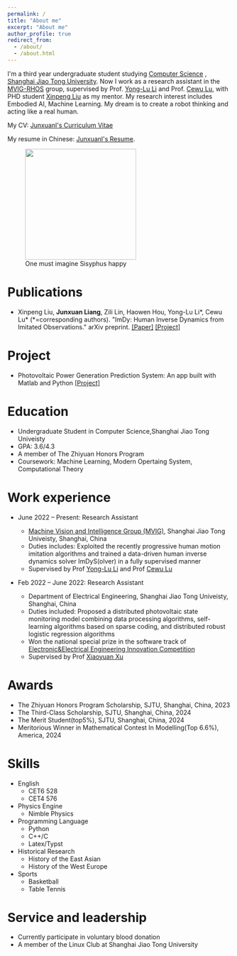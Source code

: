```yaml
---
permalink: /
title: "About me"
excerpt: "About me"
author_profile: true
redirect_from: 
  - /about/
  - /about.html
---
```


I'm a third year undergraduate student studying [Computer Science](https://www.cs.sjtu.edu.cn/) , [Shanghai Jiao Tong University](https://www.sjtu.edu.cn/). Now I work as a research assistant in the [MVIG-RHOS](https://mvig-rhos.com/) group, supervised by Prof. [Yong-Lu Li](https://dirtyharrylyl.github.io/) and Prof. [Cewu Lu](https://www.mvig.org/), with PHD student [Xinpeng Liu](https://foruck.github.io/) as my mentor. My research interest includes Embodied AI, Machine Learning. My dream is to create a robot thinking and acting like a real human.

My CV: [Junxuanl's Curriculum Vitae](../files/RenderCV.pdf)

My resume in Chinese: [Junxuanl's Resume](../files/resume_in_chinese.pdf).

<figure>
<img src="../files/walking.gif" width="250"/>
<figcaption>One must imagine Sisyphus happy</figcaption>
</figure>


Publications 
======

* Xinpeng Liu, **Junxuan Liang**, Zili Lin, Haowen Hou, Yong-Lu Li\*, Cewu Lu\* (\*=corresponding authors). "ImDy: Human Inverse Dynamics from Imitated Observations." arXiv preprint. [[Paper]](https://arxiv.org/abs/2410.17610) [[Project]](https://foruck.github.io/ImDy/)

Project
======

* Photovoltaic Power Generation Prediction System: An app built with Matlab and Python [[Project]](https://github.com/hitefork/Photovoltaic-Power-Generation-Prediction-System)


Education
======
  * Undergraduate Student in Computer Science,Shanghai Jiao Tong Univeisty
  * GPA: 3.6/4.3 
  * A member of The Zhiyuan Honors Program
  * Coursework: Machine Learning, Modern Opertaing System, Computational Theory

Work experience
======
* June 2022 – Present: Research Assistant
  * [Machine Vision and Intelligence Group (MVIG)](https://mvig-rhos.com/), Shanghai Jiao Tong Univeisty, Shanghai, China
  * Duties includes: Exploited the recently progressive human motion imitation algorithms and trained a data-driven human inverse dynamics solver ImDyS(olver) in a fully supervised manner
  * Supervised by Prof [Yong-Lu Li](https://dirtyharrylyl.github.io/) and Prof [Cewu Lu](https://www.mvig.org/)

* Feb 2022 – June 2022: Research Assistant
  * Department of Electrical Engineering, Shanghai Jiao Tong Univeisty, Shanghai, China
  * Duties included:  Proposed a distributed photovoltaic state monitoring model combining data processing algorithms, self-learning algorithms based on sparse coding, and distributed robust logistic regression algorithms
  * Won the national special prize in the software track of [Electronic&Electrical Engineering Innovation Competition](https://eeeic.ces.org.cn/)
  * Supervised by Prof [Xiaoyuan Xu](https://xiaoyuan-xu.github.io/)

Awards
======
* The Zhiyuan Honors Program Scholarship, SJTU, Shanghai, China, 2023
* The Third-Class Scholarship, SJTU, Shanghai, China, 2024
* The Merit Student(top5%), SJTU, Shanghai, China, 2024
* Meritorious Winner in Mathematical Contest In Modelling(Top 6.6%), America, 2024

Skills
======
* English
  * CET6 528
  * CET4 576
* Physics Engine
  * Nimble Physics
* Programming Language
  * Python
  * C++/C
  * Latex/Typst
* Historical Research
  * History of the East Asian 
  * History of the West Europe 
* Sports
  * Basketball
  * Table Tennis

  
Service and leadership
======
* Currently participate in voluntary blood donation
* A member of the Linux Club at Shanghai Jiao Tong University

<!-- [Email](whitefork@sjtu.edu.cn) / [Github](https://github.com/hitefork)  -->
